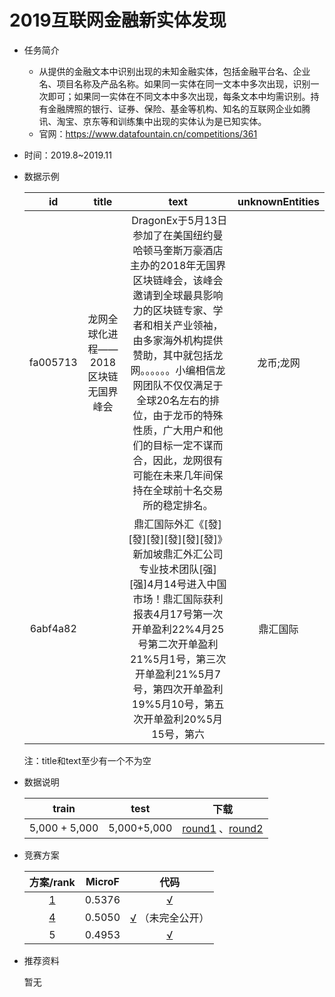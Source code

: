 # 2019互联网金融新实体发现

* 任务简介

  * 从提供的金融文本中识别出现的未知金融实体，包括金融平台名、企业名、项目名称及产品名称。如果同一实体在同一文本中多次出现，识别一次即可；如果同一实体在不同文本中多次出现，每条文本中均需识别。持有金融牌照的银行、证券、保险、基金等机构、知名的互联网企业如腾讯、淘宝、京东等和训练集中出现的实体认为是已知实体。
  * 官网：https://www.datafountain.cn/competitions/361

* 时间：2019.8~2019.11

* 数据示例

  |    id    |                title                 |                             text                             | unknownEntities |
  | :------: | :----------------------------------: | :----------------------------------------------------------: | :-------------: |
  | fa005713 | 龙网全球化进程——2018区块链无国界峰会 | &nbsp;DragonEx于5月13日参加了在美国纽约曼哈顿马奎斯万豪酒店主办的2018年无国界区块链峰会，该峰会邀请到全球最具影响力的区块链专家、学者和相关产业领袖，由多家海外机构提供赞助，其中就包括龙网。。。。。。小编相信龙网团队不仅仅满足于全球20名左右的排位，由于龙币的特殊性质，广大用户和他们的目标一定不谋而合，因此，龙网很有可能在未来几年间保持在全球前十名交易所的稳定排名。 |    龙币;龙网    |
  | 6abf4a82 |                                      | 鼎汇国际外汇《[發][發][發][發][發][發]》新加坡鼎汇外汇公司专业技术团队[强][强]4月14号进入中国市场！鼎汇国际获利报表4月17号第一次开单盈利22%4月25号第二次开单盈利21%5月1号，第三次开单盈利21%5月7号，第四次开单盈利19%5月10号，第五次开单盈利20%5月15号，第六 |    鼎汇国际     |

  注：title和text至少有一个不为空

* 数据说明

  |     train     |    test     |                             下载                             |
  | :-----------: | :---------: | :----------------------------------------------------------: |
  | 5,000 + 5,000 | 5,000+5,000 | [round1](https://github.com/light8lee/2019-BDCI-FinancialEntityDiscovery/tree/master/data) 、[round2](https://github.com/light8lee/2019-BDCI-FinancialEntityDiscovery/tree/master/round2_data) |

  

* 竞赛方案

  |                     方案/rank                      | MicroF |                             代码                             |
  | :------------------------------------------------: | :----: | :----------------------------------------------------------: |
  |    [1](https://zhuanlan.zhihu.com/p/100884995)     | 0.5376 | [√](https://github.com/ChileWang0228/Deep-Learning-With-Python/tree/master/chapter8) |
  | [4](https://github.com/rebornZH/2019-CCF-BDCI-NLP) | 0.5050 | [√](https://github.com/rebornZH/2019-CCF-BDCI-NLP) （未完全公开） |
  |                         5                          | 0.4953 | [√](https://github.com/light8lee/2019-BDCI-FinancialEntityDiscovery) |

  

* 推荐资料

  暂无